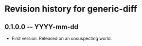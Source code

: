 # Revision history for generic-diff

## 0.1.0.0 -- YYYY-mm-dd

* First version. Released on an unsuspecting world.
